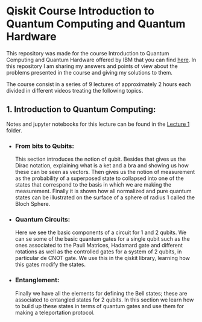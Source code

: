 # Qiskit Course Introduction to Quantum Computing and Quantum Hardware

This repository was made for the course Introduction to Quantum Computing and Quantum Hardware offered by IBM that you can find [here](https://qiskit.org/learn/intro-qc-qh/).
In this repository I am sharing my answers and points of view about the problems presented in the course and giving my solutions to them.

The course consist in a series of 9 lectures of approximately  2 hours each divided in different videos treating the following topics.

## 1. Introduction to Quantum Computing:
Notes and jupyter notebooks for this lecture can be found in the [Lecture 1](https://github.com/cagalvisf/Qiskit-Course/tree/main/Lecture%201) folder.
- ### From bits to Qubits:
  This section introduces the notion of qubit. Besides that gives us the Dirac notation, explaining what is a ket and a bra and showing us how these can be seen as vectors. Then    gives us the notion of measurement as the probability of a superposed state to collapsed into one of the states that correspond to the basis in which we are making the measurement. Finally it is shown how all normalized and pure quantum states can be illustrated on the surface of a sphere of radius 1 called the Bloch Sphere.
- ### Quantum Circuits:
  Here we see the basic components of a circuit for 1 and 2 qubits. We can se some of the basic quantum gates for a single qubit such as the ones associated to the Pauli Matrices, Hadamard gate and different rotations as well as the controlled gates for a system of 2 qubits, in particular de CNOT gate. We use this in the qiskit library, learning how this gates modify the states.
- ### Entanglement:
  Finally we have all the elements for defining the Bell states; these are associated to entangled states for 2 qubits. In this section we learn how to build up these states in terms of quantum gates and use them for making a teleportation protocol.
